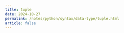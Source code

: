 ```yaml
---
title: tuple
date: 2024-10-27
permalink: /notes/python/syntax/data-type/tuple.html
article: false
---
```

